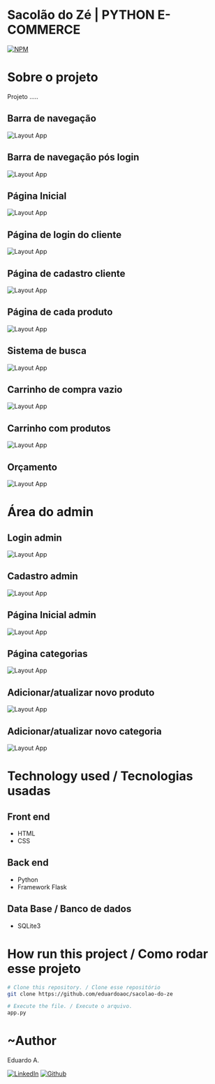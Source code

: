 # Sacolão do Zé | PYTHON E-COMMERCE

[![NPM](https://img.shields.io/npm/l/react)](https://github.com/eduardoaoc/sacolao-do-ze/blob/main/LICENSE) 

# Sobre o projeto
Projeto .....

## Barra de navegação
![Layout App](https://github.com/eduardoaoc/study-flask-ecommerce/blob/main/assets/homepage-navbat.JPG) 

## Barra de navegação pós login
![Layout App](https://github.com/eduardoaoc/study-flask-ecommerce/blob/main/assets/if-client-login.JPG) 

## Página Inicial
![Layout App](https://github.com/eduardoaoc/study-flask-ecommerce/blob/main/assets/homepage.JPG) 

## Página de login do cliente
![Layout App](https://github.com/eduardoaoc/study-flask-ecommerce/blob/main/assets/login-cliente.JPG)

## Página de cadastro cliente
![Layout App](https://github.com/eduardoaoc/study-flask-ecommerce/blob/main/assets/area-cadastro-cliente.JPG)
## Página de cada produto 
![Layout App](https://github.com/eduardoaoc/study-flask-ecommerce/blob/main/assets/product-page.JPG)


## Sistema de busca 
![Layout App](https://github.com/eduardoaoc/study-flask-ecommerce/blob/main/assets/sistema-de-busca.JPG)

## Carrinho de compra vazio
![Layout App](https://github.com/eduardoaoc/study-flask-ecommerce/blob/main/assets/cart-clear.JPG)

## Carrinho com produtos
![Layout App](https://github.com/eduardoaoc/study-flask-ecommerce/blob/main/assets/cart.JPG)

## Orçamento 
![Layout App](https://github.com/eduardoaoc/study-flask-ecommerce/blob/main/assets/orders.JPG)

# Área do admin
## Login admin
![Layout App](https://github.com/eduardoaoc/study-flask-ecommerce/blob/main/assets/login-admin.JPG)

## Cadastro admin
![Layout App](https://github.com/eduardoaoc/sacolao-do-ze/blob/main/assets/register-admin.JPG)

## Página Inicial admin 
![Layout App](https://github.com/eduardoaoc/sacolao-do-ze/blob/main/assets/admin-todos-produtos.JPG)

## Página categorias
![Layout App](https://github.com/eduardoaoc/sacolao-do-ze/blob/main/assets/admin-categorias.JPG)

## Adicionar/atualizar novo produto
![Layout App](https://github.com/eduardoaoc/sacolao-do-ze/blob/main/assets/adc-produto.JPG)

## Adicionar/atualizar novo categoria 
![Layout App](https://github.com/eduardoaoc/sacolao-do-ze/blob/main/assets/adc-categoria.JPG)



# Technology used / Tecnologias usadas

## Front end
- HTML
- CSS

## Back end
- Python
- Framework Flask

## Data Base / Banco de dados
- SQLite3


# How run this project / Como rodar esse projeto

```bash
# Clone this repository. / Clone esse repositório
git clone https://github.com/eduardoaoc/sacolao-do-ze

# Execute the file. / Execute o arquivo.
app.py
```


# ~Author 

Eduardo A.

 [![LinkedIn](https://img.shields.io/badge/LinkedIn-%230077B5.svg?&style=flat-square&logo=linkedin&logoColor=white)](https://www.linkedin.com/in/eduardo-augusto-41436b233/) 
 [![Github](https://img.shields.io/github/followers/eduardoaoc?style=social)](https://github.com/eduardoaoc)